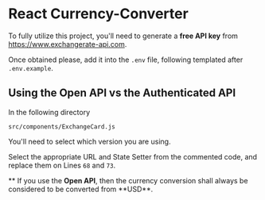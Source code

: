 # React Currency-Converter

To fully utilize this project, you'll need to generate a **free API key** from https://www.exchangerate-api.com.

Once obtained please, add it into the `.env` file, following templated after `.env.example`.

## Using the Open API vs the Authenticated API

In the following directory

```
src/components/ExchangeCard.js
```

You'll need to select which version you are using.

Select the appropriate URL and State Setter from the commented code, and replace them on Lines `68` and `73`.

** If you use the **Open API**, then the currency conversion shall always be considered to be converted from **USD\*\*.
